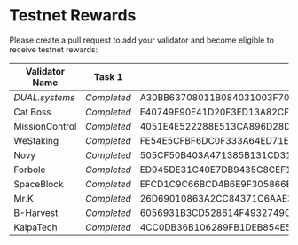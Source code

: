 # Testnet Rewards

Please create a pull request to add your validator and become eligible to receive testnet rewards:

| Validator Name      | Task 1      | Task 2          | Task 3 | Task 4 | Task 5 | Task 6 | Task 7 | Task 8 |
| ------------------- | ----------- | --------------- | ------ | ------ | ------ | ------ | ------ | ------ |
| *DUAL.systems* | *Completed* | A30BB63708011B084031003F7019AD0FC11CE328439F203BF49DD0CC2A319E3F | A365EFBC7043F7C61EDDF7D42A3334699F5F706F3AA0B9C0BFDBC6DCF7AE7FB4 | 825B958B6074C406014ACED18E87D5E6AB135F9E1A95CA064495B5EFDCB21CB0 | DDA798F3AE38B506B61B1885DB314607C3EF136A209DE5D967E3C7B2CB97316A | AD2BC8903827813735F069402DB1247DF8E11BFEC46DA9BC41829684991E4BA6 |        |        |
| Cat Boss      | *Completed* | E40749E90E41D20F3ED13A82CF6A96797712B8B18D09A78B8BED21BCA3E5EF71 | 37958075AC214620DE2998A1E222AF27CDAFA9A6EADCE26F4C39BB4A914F4AAB | 93FFE648C763DD97D7C28084E18E4D202CEE184E771947A776D545ABF1FD7E6C | A526F2914DEE817D4B9DBC90D01087F5DBD943DCE92A0E6696F5585A9F5B9856 | D8F441D146380C71CCBCEA46CBC27035E5E79965AB699B9BE760E5754D8D2D07 |        |        |
| MissionControl | *Completed* | 4051E4E522288E513CA896D28DA4175C1BF1527C1D731932C34111F181DDF8F8 | D12D29009E0ADFD41EAEAEC5ED8E8CBEE3B3176674EF538C7BC9C5600B6B8D72 | 9A0CBA2D1C376A4B0A112D30B0D52317D4030E70CD6C13C557069B20DBDD9D80 | 3402C9F1D6533F89811171AAE5B8A3C0FD3634AEC689A2602D36B851549F65C2 | B288576337041A6E172A6858DDB34683FA13095A650F7CB3E2F6B5DAAFB872CD |        |        |
| WeStaking | *Completed* | FE54E5CFBF6DC0F333A64ED71E136A72F5B91BF9F00BE6038D510C4B4D4DBB1B | 1C6DB9E087ADD3529B93A2F8966880689698A3FC2BECC7DE667A3D2FC3A37D53 | F3E42CAF78B60B190569930E5DECC66DEF99B97D911AC743CC7C28B429613B21 | E33C084F3B81AF7F526997F252CD85D53B8082131D7BE5B2926A28C730851063 | 8A459D83B1032811EF2FDEBCCCFB1AD3B215F621939085114DBC855F255AFD80 |        |        |
| Novy | *Completed* | 505CF50B403A471385B131CD3141EDB303A8DC36F88B10DFA9ED3C2DD28D1F50 | 27E6A05AECA985D90711E14DA471EE9DF314A21D4091852F2D672FCD739B0FBB | AAB598A6498C75435C56F03730C45248337C9F502D9E3849CA1840BD6675D37B | B69BFEE8BC8517BA073BC8A96FCAB235DA94CA0805D9BC56BA51E4C01AA71C3D | 71B3E98B2FC66802B449425DC415509DB409C6CF7A6C00153443620497231F6A |  |   |
| Forbole | *Completed* | ED945DE31C40E7DB9435C8CEF16F6BE819AEF025B3AA35C20E76F3ED77005C0B | 18A975DB3B6B7E47F63C10EB93DF9A2717EBBD2E4493E55787A2C0E1EB6BD949 | 1F3BBA00BBB932FA4F2A9C3566114B5D58732FA114FE6433286DCFBC915F26A9 | 0F695F5CB562638457B7AAA0DC22B9343AE5625B9C2E063E6858A81109B6B33E | 96A574EB253F8162D7C733B8B17DCA6ABCBD375CB7C9F69ADF42ECD1EF61246A |        |        |
| SpaceBlock    | *Completed* | EFCD1C9C66BCD4B6E9F305866E456882D2081CFC02801544FCC433DCC769E0AC | 45D94F40BF7E7BC8C733320C2FCD76702F23017D0BC94A0F10E7AF14897A568E | 60172638571B18A4C3E19E88CA9B1053C01875B6238543EDF5E1C20B2EAAC882 | FA8AE49DBA22812BA16E96D6B450CEEBBE0E13E265C0D86A24095BFD978B695D | 9BD36169883CA59FB2D66918B1320E0990ED8A176D5ADBBCC84FC42A0ABAABD8 |        |        |
| Mr.K | *Completed* | 26D69010863A2CC84371C6AAE382AA39E280AB613B52D1D123345C8A32B6B506 | 13967CE12EE7A6C4EE1A1B51469DCFFF009AEAFC513EA81091AEC82FBDDD8C8B | D24E8E60D4EE054D6AE00C457F2993BEE2E282B1178F3AFBDE7838D020358294 | 7AE84E8432ECA45B0B87ACD694715AC86070DB967A12A0136B0E3BBD6123FDDD | 3EB6569052946F27D164447741D46941E75680FE26E60D7206720FC34D52ABCC |        |        |
| B-Harvest | *Completed* | 6056931B3CD528614F4932749CCF9368DCD834A5A4AE075B513595510784F075 | 8E620E59E9C2FE3C849B5F903BB784D686B62473539392F4DF79D6312C8B9BF8 | A451DE526CF694581E4952C685D4A504915FFD01016B264605A04CA4ED536293 | CE568215B3150358F76233E9160D5134E7516E25CFB04A06AD2509E14C89EDE6 | 48BFF0425E2002AF288B71535A66C0E36E3567C3E86AE9B5F72897C000D6204B |        |        |
| KalpaTech | *Completed* | 4CC0DB36B106289FB1DEB854E506011B5FEEEEC407F53674DF6ACFFF41E8B61F | 1F3967F700001EFBB35E4DFFADC6957BA975D15BFD34126F567979B55C9CC8D2 | 6A83F669615B0B6BF76F762A95B9C1D87AF0B5FF05A47B76F9729D93A11FB512 | 4EDCC0A005DB469A5910C5A22749100D85B68F6FF2D62AD5D0A7509C3F038F74 | 18D18E048CA053C2ED9FA68B7AEF322D3574A34140D0FC6AB51C34F6EA55D84A |        |        |
